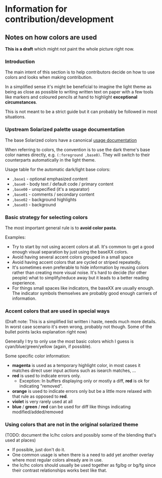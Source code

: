 # Information for contribution/development

## Notes on how colors are used

**This is a draft** which might not paint the whole picture right now. 

### Introduction

The main intent of this section is to help contributors decide on how to use
colors and looks when making contribution.

In a simplified sense it's might be beneficial to imagine the light theme as
being as close as possible to writing written text on paper with a few tools
like markers and coloured pencils at hand to highlight **exceptional
circumstances**.

This is not meant to be a strict guide but it can probably be followed in most
situations.

### Upstream Solarized palette usage documentation

The base Solarized colors have a canonical
[usage documentation](http://ethanschoonover.com/solarized#usage-development)

When referring to colors, the convention is to use the dark theme's
base color names directly, e.g. `(:foreground ,base0)`. They will switch to
their counterparts automatically in the light theme.

Usage table for the automatic dark/light base colors:

* `,base1` - optional emphasized content
* `,base0` - body text / default code / primary content
* `,base00` - unspecified (it's a separator)
* `,base01` - comments / secondary content
* `,base02` - background highlights
* `,base03` - background

### Basic strategy for selecting colors

The most important general rule is to **avoid color pasta**.

Examples:

- Try to start by not using accent colors at all. It's common to get a good
  enough visual separation by just using the baseXX colors.
- Avoid having several accent colors grouped in a small space
- Avoid having accent colors that are cycled or striped repeatedly.
- It's sometimes even preferable to hide information by reusing colors rather
  than creating more visual noise. It's hard to decide (for other people) what
  to simplify/reduce away but it leads to a better reading experience.
- For things small spaces like indicators, the baseXX are usually enough. The
  indicator symbols themselves are probably good enough carriers of
  information.

### Accent colors that are used in special ways

(Draft note: This is a simplified list written i haste, needs much more
details. In worst case scenario it's even wrong, probably not though. Some of
the bullet points lacks explanation right now)

Generally I try to only use the most basic colors which I guess is
cyan/blue/green/yellow (again, if possible).

Some specific color information:

- **magenta** is used as a temporary highlight color, in most cases it matches
  direct user input actions such as isearch matches, ...
- **red** is used to indicate errors only.
  - Exception: In buffers displaying only or mostly a diff, **red** is ok for
    indicating "removed".
- **orange** is used to indicate errors only but be a little more relaxed with
  that rule as opposed to **red**.
- **violet** is very rarely used at all
- **blue** / **green** / **red** can be used for diff like things indicating
  modified/added/removed

### Using colors that are not in the original solarized theme

(TODO: document the lc/hc colors and possibly some of the blending that's used at places)

- If possible, just don't do it.
- One common usage is when there is a need to add yet another overlay where
  most regular colors already are in use.
- the lc/hc colors should usually be used together as fg/bg or bg/fg since
  their contrast relationships works best like that.




